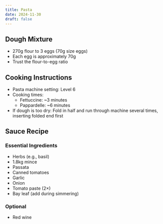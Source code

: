 ```yaml
---
title: Pasta
date: 2024-11-30
draft: false
---
```

## Dough Mixture
- 270g flour to 3 eggs (70g size eggs)
- Each egg is approximately 70g
- Trust the flour-to-egg ratio

## Cooking Instructions
- Pasta machine setting: Level 6
- Cooking times:
  - Fettuccine: ~3 minutes
  - Pappardelle: ~6 minutes
- If dough is too dry: Fold in half and run through machine several times, inserting folded end first

## Sauce Recipe


### Essential Ingredients
- Herbs (e.g., basil)
- 1.8kg mince
- Passata
- Canned tomatoes
- Garlic
- Onion
- Tomato paste (2×)
- Bay leaf (add during simmering)

### Optional
- Red wine